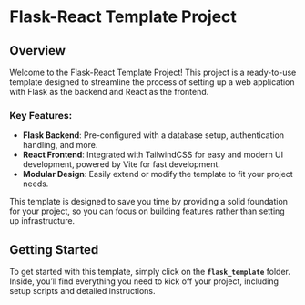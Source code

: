 # Flask-React Template Project

## Overview

Welcome to the Flask-React Template Project! This project is a ready-to-use template designed to streamline the process of setting up a web application with Flask as the backend and React as the frontend. 

### Key Features:
- **Flask Backend**: Pre-configured with a database setup, authentication handling, and more.
- **React Frontend**: Integrated with TailwindCSS for easy and modern UI development, powered by Vite for fast development.
- **Modular Design**: Easily extend or modify the template to fit your project needs.

This template is designed to save you time by providing a solid foundation for your project, so you can focus on building features rather than setting up infrastructure.

## Getting Started

To get started with this template, simply click on the **`flask_template`** folder. Inside, you’ll find everything you need to kick off your project, including setup scripts and detailed instructions.